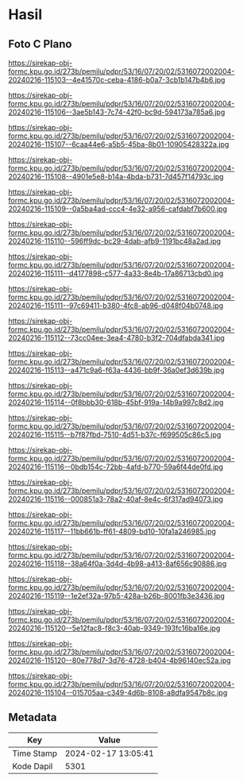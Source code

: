 # Hasil

## Foto C Plano

https://sirekap-obj-formc.kpu.go.id/273b/pemilu/pdpr/53/16/07/20/02/5316072002004-20240216-115103--4e41570c-ceba-4186-b0a7-3cb1b147b4b6.jpg

https://sirekap-obj-formc.kpu.go.id/273b/pemilu/pdpr/53/16/07/20/02/5316072002004-20240216-115106--3ae5b143-7c74-42f0-bc9d-594173a785a6.jpg

https://sirekap-obj-formc.kpu.go.id/273b/pemilu/pdpr/53/16/07/20/02/5316072002004-20240216-115107--6caa44e6-a5b5-45ba-8b01-10905428322a.jpg

https://sirekap-obj-formc.kpu.go.id/273b/pemilu/pdpr/53/16/07/20/02/5316072002004-20240216-115108--4901e5e8-b14a-4bda-b731-7d457f14793c.jpg

https://sirekap-obj-formc.kpu.go.id/273b/pemilu/pdpr/53/16/07/20/02/5316072002004-20240216-115109--0a5ba4ad-ccc4-4e32-a956-cafdabf7b600.jpg

https://sirekap-obj-formc.kpu.go.id/273b/pemilu/pdpr/53/16/07/20/02/5316072002004-20240216-115110--596ff9dc-bc29-4dab-afb9-1191bc48a2ad.jpg

https://sirekap-obj-formc.kpu.go.id/273b/pemilu/pdpr/53/16/07/20/02/5316072002004-20240216-115111--d4177898-c577-4a33-8e4b-17a86713cbd0.jpg

https://sirekap-obj-formc.kpu.go.id/273b/pemilu/pdpr/53/16/07/20/02/5316072002004-20240216-115111--97c69411-b380-4fc8-ab96-d048f04b0748.jpg

https://sirekap-obj-formc.kpu.go.id/273b/pemilu/pdpr/53/16/07/20/02/5316072002004-20240216-115112--73cc04ee-3ea4-4780-b3f2-704dfabda341.jpg

https://sirekap-obj-formc.kpu.go.id/273b/pemilu/pdpr/53/16/07/20/02/5316072002004-20240216-115113--a471c9a6-f63a-4436-bb9f-36a0ef3d639b.jpg

https://sirekap-obj-formc.kpu.go.id/273b/pemilu/pdpr/53/16/07/20/02/5316072002004-20240216-115114--0f8bbb30-618b-45bf-919a-14b9a997c8d2.jpg

https://sirekap-obj-formc.kpu.go.id/273b/pemilu/pdpr/53/16/07/20/02/5316072002004-20240216-115115--b7f87fbd-7510-4d51-b37c-f699505c86c5.jpg

https://sirekap-obj-formc.kpu.go.id/273b/pemilu/pdpr/53/16/07/20/02/5316072002004-20240216-115116--0bdb154c-72bb-4afd-b770-59a6f44de0fd.jpg

https://sirekap-obj-formc.kpu.go.id/273b/pemilu/pdpr/53/16/07/20/02/5316072002004-20240216-115116--000851a3-78a2-40af-8e4c-6f317ad94073.jpg

https://sirekap-obj-formc.kpu.go.id/273b/pemilu/pdpr/53/16/07/20/02/5316072002004-20240216-115117--11bb661b-ff61-4809-bd10-10fa1a246985.jpg

https://sirekap-obj-formc.kpu.go.id/273b/pemilu/pdpr/53/16/07/20/02/5316072002004-20240216-115118--38a64f0a-3d4d-4b98-a413-8af656c90886.jpg

https://sirekap-obj-formc.kpu.go.id/273b/pemilu/pdpr/53/16/07/20/02/5316072002004-20240216-115119--1e2ef32a-97b5-428a-b26b-8001fb3e3436.jpg

https://sirekap-obj-formc.kpu.go.id/273b/pemilu/pdpr/53/16/07/20/02/5316072002004-20240216-115120--5e12fac8-f8c3-40ab-9349-193fc16ba16e.jpg

https://sirekap-obj-formc.kpu.go.id/273b/pemilu/pdpr/53/16/07/20/02/5316072002004-20240216-115120--80e778d7-3d76-4728-b404-4b96140ec52a.jpg

https://sirekap-obj-formc.kpu.go.id/273b/pemilu/pdpr/53/16/07/20/02/5316072002004-20240216-115104--015705aa-c349-4d6b-8108-a8dfa9547b8c.jpg


## Metadata

| Key        | Value               |
| ---------- | ------------------- |
| Time Stamp | 2024-02-17 13:05:41 |
| Kode Dapil | 5301                |



